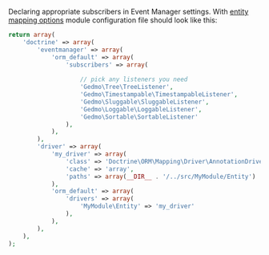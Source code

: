 Declaring appropriate subscribers in Event Manager settings. With [entity mapping options](https://github.com/doctrine/DoctrineORMModule#entities-settings) module configuration file should look like this:

```php
return array(
    'doctrine' => array(
        'eventmanager' => array(
            'orm_default' => array(
                'subscribers' => array(
                
                    // pick any listeners you need
                    'Gedmo\Tree\TreeListener',
                    'Gedmo\Timestampable\TimestampableListener',
                    'Gedmo\Sluggable\SluggableListener',
                    'Gedmo\Loggable\LoggableListener',
                    'Gedmo\Sortable\SortableListener'
                ),
            ),
        ),
        'driver' => array(
            'my_driver' => array(
                'class' => 'Doctrine\ORM\Mapping\Driver\AnnotationDriver',
                'cache' => 'array',
                'paths' => array(__DIR__ . '/../src/MyModule/Entity')
            ),
            'orm_default' => array(
                'drivers' => array(
                    'MyModule\Entity' => 'my_driver'
                ),
            ),
        ),
    ),
);
```